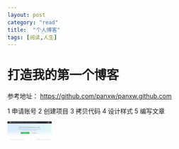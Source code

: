 ```yaml
---
layout: post
category: "read"
title:  "个人博客"
tags: [阅读,人生]
---
```


# 打造我的第一个博客
参考地址：
https://github.com/panxw/panxw.github.com

1 申请账号
2 创建项目
3 拷贝代码
4 设计样式
5 编写文章

<img src="/assets/github-login.jpg" width="100"/>

